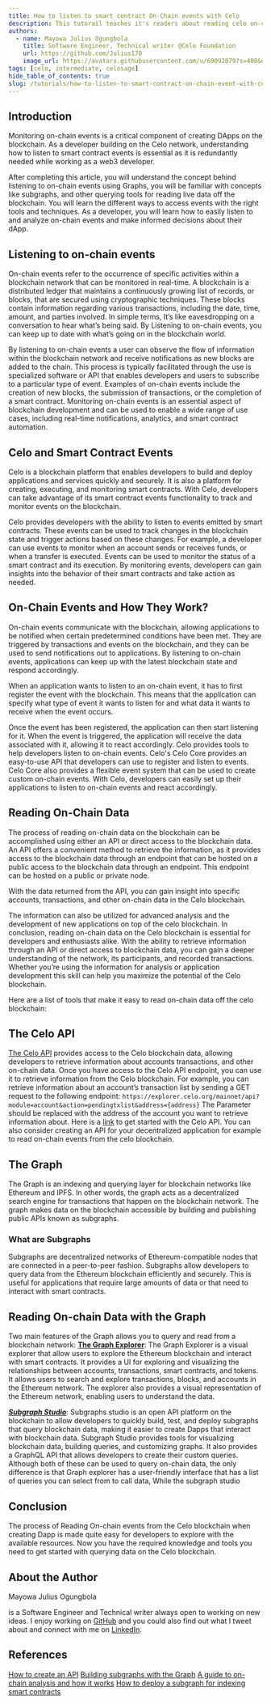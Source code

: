 ```yaml
---
title: How to listen to smart contract On-Chain events with Celo 
description: This tutorail teaches it's readers about reading celo on-chain event
authors:
  - name: Mayowa Julius Ogungbola
    title: Software Engineer, Technical writer @Celo Foundation
    url: https://github.com/Julius170
    image_url: https://avatars.githubusercontent.com/u/69092079?s=400&u=f34c84ee03afb9a51b163652b750419e98ed7456&v=4
tags: [celo, intermediate, celosage]
hide_table_of_contents: true
slug: /tutorials/how-to-listen-to-smart-contract-on-chain-event-with-celo
---
```




## Introduction​

Monitoring on-chain events is a critical component of creating DApps on the blockchain.
As a developer building on the Celo network, understanding how to listen to smart contract events is essential as it is redundantly needed while working as a web3 developer. 


After completing this article, you will understand the concept behind listening to on-chain events using Graphs, you will be familiar with concepts like subgraphs, and other querying tools for reading live data off the blockchain. You will learn the different ways to access events with the right tools and techniques. As a developer, you will learn how to easily listen to and analyze on-chain events and make informed decisions about their dApp.

## Listening to on-chain events

On-chain events refer to the occurrence of specific activities within a blockchain network that can be monitored in real-time. A blockchain is a distributed ledger that maintains a continuously growing list of records, or blocks, that are secured using cryptographic techniques. These blocks contain information regarding various transactions, including the date, time, amount, and parties involved.
In simple terms, It’s like eavesdropping on a conversation to hear what’s being said. By Listening to on-chain events, you can keep up to date with what’s going on in the blockchain world.


By listening to on-chain events a user can observe the flow of information within the blockchain network and receive notifications as new blocks are added to the chain. This process is typically facilitated through the use is specialized software or API that enables developers and users to subscribe to a particular type of event. Examples of on-chain events include the creation of new blocks, the submission of transactions, or the completion of a smart contract. Monitoring on-chain events is an essential aspect of blockchain development and can be used to enable a wide range of use cases, including real-time notifications, analytics, and smart contract automation.



## Celo and Smart Contract Events 

Celo is a blockchain platform that enables developers to build and deploy applications and services quickly and securely. It is also a platform for creating, executing, and monitoring smart contracts. With Celo, developers can take advantage of its smart contract events functionality to track and monitor events on the blockchain. 

Celo provides developers with the ability to listen to events emitted by smart contracts. These events can be used to track changes in the blockchain state and trigger actions based on these changes. For example, a developer can use events to monitor when an account sends or receives funds, or when a transfer is executed.
Events can be used to monitor the status of a smart contract and its execution. By monitoring events, developers can gain insights into the behavior of their smart contracts and take action as needed.

## On-Chain Events and How They Work? 
On-chain events communicate with the blockchain, allowing applications to be notified when certain predetermined conditions have been met. They are triggered by transactions and events on the blockchain, and they can be used to send notifications out to applications. By listening to on-chain events, applications can keep up with the latest blockchain state and respond accordingly.


When an application wants to listen to an on-chain event, it has to first register the event with the blockchain. This means that the application can specify what type of event it wants to listen for and what data it wants to receive when the event occurs. 

Once the event has been registered, the application can then start listening for it. 
When the event is triggered, the application will receive the data associated with it, allowing it to react accordingly. Celo provides tools to help developers listen to on-chain events. Celo's Celo Core provides an easy-to-use API that developers can use to register and listen to events. Celo Core also provides a flexible event system that can be used to create custom on-chain events. With Celo, developers can easily set up their applications to listen to on-chain events and react accordingly.


## Reading On-Chain Data
The process of reading on-chain data on the blockchain can be accomplished using either an API or direct access to the blockchain data. An API offers a convenient method to retrieve the information, as it provides access to the blockchain data through an endpoint that can be hosted on a public access to the blockchain data through an endpoint. This endpoint can be hosted on a public or private node.

With the data returned from the API, you can gain insight into specific accounts, transactions, and other on-chain data in the Celo blockchain.

The information can also be utilized for advanced analysis and the development of new applications on top of the celo blockchain.
In conclusion, reading on-chain data on the Celo blockchain is essential for developers and enthusiasts alike. With the ability to retrieve information through an API or direct access to  blockchain data, you can gain a deeper understanding of the network, its participants, and recorded transactions. Whether you’re using the information for analysis or application development this skill can help you maximize the potential of the Celo blockchain.

Here are a list of tools that make it easy to read on-chain data off the celo blockchain:

## The Celo API
[The Celo API](https://explorer.celo.org/mainnet/api-docs) provides access to the Celo blockchain data, allowing developers to retrieve information about accounts transactions, and other on-chain data.
Once you have access to the Celo API endpoint, you can use it to retrieve information from the Celo blockchain. For example, you can retrieve information about an account’s transaction list by sending a GET request to the following endpoint: `https://explorer.celo.org/mainnet/api?module=account&action=pendingtxlist&address={address}`
The Parameter should be replaced with the address of the account you want to retrieve information about. Here is a [link](https://explorer.celo.org/mainnet/api_docs) to get started with the Celo API.
You can also consider creating an API for your decentralized application for example to read on-chain events from the celo blockchain.

## The Graph 
The Graph is an indexing and querying layer for blockchain networks like Ethereum and IPFS. In other words, the graph acts as a decentralized search engine for transactions that happen on the blockchain network. The graph makes data on the blockchain accessible by building and publishing public APIs known as subgraphs.

### What are Subgraphs
Subgraphs are decentralized networks of Ethereum-compatible nodes that are connected in a peer-to-peer fashion. Subgraphs allow developers to query data from the Ethereum blockchain efficiently and securely. This is useful for applications that require large amounts of data or that need to interact with smart contracts.

## Reading On-chain Data with the Graph

Two main features of the Graph allows you to query and read from a blockchain network:
**[The Graph Explorer](https://thegraph.com/explorer)**: The Graph Explorer is a visual explorer that allow users to explore the Ethereum blockchain and interact with smart contracts. It provides a UI for exploring and visualizing the relationships between accounts, transactions, smart contracts, and tokens.
It allows users to search and explore transactions, blocks, and accounts in the Ethereum network. 
The explorer also provides a visual representation of the Ethereum network, enabling users to understand the data.


***[Subgraph Studio](https://thegraph.com/studio/)***: Subgraphs studio is an open API platform on the blockchain to allow developers to quickly build, test, and deploy subgraphs that query blockchain data, making it easier to create Dapps that interact with blockchain data.
Subgraph Studio provides tools for visualizing blockchain data, building queries, and customizing graphs. It also provides a GraphQL API that allows developers to create their custom queries.
Although both of these can be used to query on-chain data, the only difference is that Graph explorer has a user-friendly interface that has a list of queries you can select from to call data, While the subgraph studio 




## Conclusion​
The process of Reading On-chain events from the Celo blockchain when creating Dapp is made quite easy for developers to explore with the available resources. Now you have the required knowledge and tools you need to get started with querying data on the Celo blockchain.

## About the Author​
Mayowa Julius Ogungbola

is a Software Engineer and Technical writer always open to working on new ideas. I enjoy working on [GitHub](https://github.com/Julius170/) and you could also find out what I tweet about and connect with me on [LinkedIn](https://www.linkedin.com/in/julius-ogungbola-a71810229/).

## References​
[How to create an API](https://www.youtube.com/watch?v=GK4Pl-GmPHk&t=81s)
[Building subgraphs with the Graph](https://www.youtube.com/watch?v=ct1UMSpZLgk&t=943s)
[A guide to on-chain analysis and how it works](https://www.youtube.com/watch?v=tvW9VKJ58Lg)
[How to deploy a subgraph for indexing smart contracts](https://www.youtube.com/watch?v=YvKIkJTDD9E)




